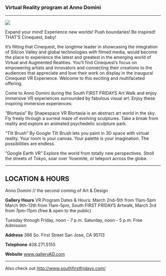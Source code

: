 ### Virtual Reality program at Anno Domini

***

![](http://www.galleryad.com/current/cinequestVR2017/BlortasiaVR.jpg)

Expand your mind! Experience new worlds! Push boundaries! Be inspired! THAT’S Cinequest, baby!

It’s fitting that Cinequest, the longtime leader in showcasing the integration of Silicon Valley and global technologies with filmed media, would become the place to experience the latest and greatest in the emerging world of Virtual and Augmented Realities. You’ll find Cinequest’s focus on empowering artists and innovators and connecting their creations to the audiences that appreciate and love their work on display in the inaugural Cinequest VR Experience. Welcome to this exciting and multifaceted offering.

Come to Anno Domini during the South FIRST FRIDAYS Art Walk and enjoy immersive VR experiences surrounded by fabulous visual art. Enjoy these inspiring immersive experiences:

“Blortasia”
By Shapespace VR
Blortasia is an abstract art world in the sky. Fly freely through a surreal maze of evolving sculptures. Take a break from reality and explore an animated psychedelic sculpture park.

“Tilt Brush”
By Google
Tilt Brush lets you paint in 3D space with virtual reality. Your room is your canvas. Your palette is your imagination. The possibilities are endless.

“Google Earth VR”
Explore the world from totally new perspectives. Stroll the streets of Tokyo, soar over Yosemite, or teleport across the globe.

---

## LOCATION & HOURS

Anno Domini // the second coming of Art & Design

**Gallery Hours**
VR Program Dates & Hours:
March 2nd–5th from 11am-5pm
March 9th–12th from 11am-5pm,
South FIRST FRIDAYS Artwalk, March 3rd
from 7pm–11pm (free & open to the public) 

Tuesday through Friday, noon - 7 p.m.
Saturday, noon - 5 p.m.
Free Admission

**Address**
366 So. First Street
San Jose, CA 95113

**Telephone**
408.271.5155

**Website**
www.galleryAD.com

___

Also check out http://www.southfirstfridays.com/
